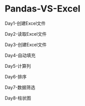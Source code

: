 # Pandas-VS-Excel

Day1-创建Excel文件

Day2-读取Excel文件

Day3-创建Excel文件

Day4-自动填充

Day5-计算列

Day6-排序

Day7-数据筛选

Day8-柱状图
